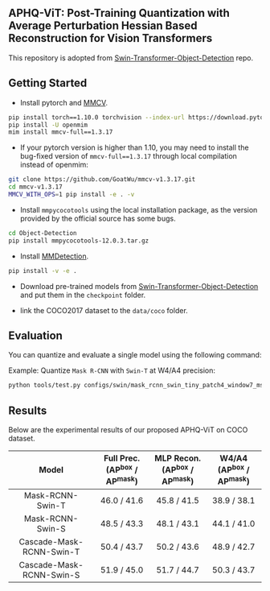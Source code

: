 ## APHQ-ViT: Post-Training Quantization with Average Perturbation Hessian Based Reconstruction for Vision Transformers

This repository is adopted from [Swin-Transformer-Object-Detection](https://github.com/SwinTransformer/Swin-Transformer-Object-Detection) repo.

## Getting Started

- Install pytorch and [MMCV](https://github.com/open-mmlab/mmcv).

```bash
pip install torch==1.10.0 torchvision --index-url https://download.pytorch.org/whl/cu113
pip install -U openmim
mim install mmcv-full==1.3.17
```

- If your pytorch version is higher than 1.10, you may need to install the bug-fixed version of `mmcv-full==1.3.17` through local compilation instead of openmim:

```bash
git clone https://github.com/GoatWu/mmcv-v1.3.17.git
cd mmcv-v1.3.17
MMCV_WITH_OPS=1 pip install -e . -v
```

- Install `mmpycocotools` using the local installation package, as the version provided by the official source has some bugs.

```bash
cd Object-Detection
pip install mmpycocotools-12.0.3.tar.gz
```

- Install [MMDetection](https://github.com/open-mmlab/mmdetection).

```bash
pip install -v -e .
```

- Download pre-trained models from [Swin-Transformer-Object-Detection](https://github.com/SwinTransformer/Swin-Transformer-Object-Detection) and put them in the `checkpoint` folder.

- link the COCO2017 dataset to the `data/coco` folder.

## Evaluation

You can quantize and evaluate a single model using the following command:

Example: Quantize `Mask R-CNN` with `Swin-T` at W4/A4 precision:

```bash
python tools/test.py configs/swin/mask_rcnn_swin_tiny_patch4_window7_mstrain_480-800_adamw_3x_coco.py checkpoint/mask_rcnn_swin_tiny_patch4_window7.pth --eval bbox segm --quant-config ./tools/quant_configs/4bit.py
```

## Results

Below are the experimental results of our proposed APHQ-ViT on COCO dataset.

| Model                    | Full Prec.<br>(AP<sup>box</sup> / AP<sup>mask</sup>) | MLP Recon.<br>(AP<sup>box</sup> / AP<sup>mask</sup>) | W4/A4<br>(AP<sup>box</sup> / AP<sup>mask</sup>) |
|:------------------------:|:-----------:|:-----------:|:-----------:|
| Mask-RCNN-Swin-T         | 46.0 / 41.6 | 45.8 / 41.5 | 38.9 / 38.1 |
| Mask-RCNN-Swin-S         | 48.5 / 43.3 | 48.1 / 43.1 | 44.1 / 41.0 |
| Cascade-Mask-RCNN-Swin-T | 50.4 / 43.7 | 50.2 / 43.6 | 48.9 / 42.7 |
| Cascade-Mask-RCNN-Swin-S | 51.9 / 45.0 | 51.7 / 44.7 | 50.3 / 43.7 |
